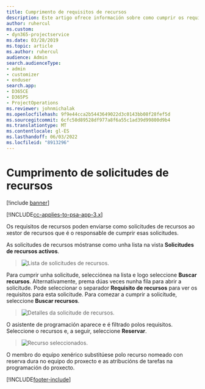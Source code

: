 ```yaml
---
title: Cumprimento de requisitos de recursos
description: Este artigo ofrece información sobre como cumprir os requisitos de recursos.
author: ruhercul
ms.custom:
- dyn365-projectservice
ms.date: 03/28/2019
ms.topic: article
ms.author: ruhercul
audience: Admin
search.audienceType:
- admin
- customizer
- enduser
search.app:
- D365CE
- D365PS
- ProjectOperations
ms.reviewer: johnmichalak
ms.openlocfilehash: 9f9e44cca2b5443649022d3c0143bb08f28fef5d
ms.sourcegitcommit: 6cfc50d89528df977a8f6a55c1ad39d99800d9b4
ms.translationtype: MT
ms.contentlocale: gl-ES
ms.lasthandoff: 06/03/2022
ms.locfileid: "8913296"
---
```

# <a name="fulfilling-resource-requests"></a>Cumprimento de solicitudes de recursos

[!include [banner](../includes/psa-now-project-operations.md)]

[!INCLUDE[cc-applies-to-psa-app-3.x](../includes/cc-applies-to-psa-app-3x.md)]

Os requisitos de recursos poden enviarse como solicitudes de recursos ao xestor de recursos que é o responsable de cumprir esas solicitudes.

As solicitudes de recursos móstranse como unha lista na vista **Solicitudes de recursos activos**.

> ![Lista de solicitudes de recursos.](media/Resource-Management-image59.png)

Para cumprir unha solicitude, selecciónea na lista e logo seleccione **Buscar recursos**. Alternativamente, prema dúas veces nunha fila para abrir a solicitude. Pode seleccionar o separador **Requisito de recursos** para ver os requisitos para esta solicitude. Para comezar a cumprir a solicitude, seleccione **Buscar recursos**.

> ![Detalles da solicitude de recursos.](media/Resource-Management-image60.png)

O asistente de programación aparece e é filtrado polos requisitos. Seleccione o recursos e, a seguir, seleccione **Reservar**.

> ![Recurso seleccionados.](media/Resource-Management-image61.png)

O membro do equipo xenérico substitúese polo recurso nomeado con reserva dura no equipo do proxecto e as atribucións de tarefas na programación do proxecto.


[!INCLUDE[footer-include](../includes/footer-banner.md)]
